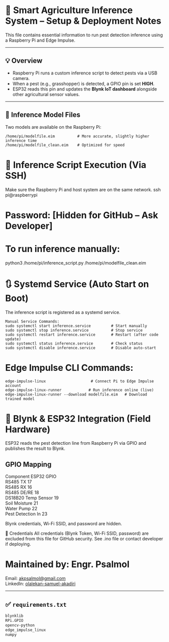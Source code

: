 # 🧠 Smart Agriculture Inference System – Setup & Deployment Notes

This file contains essential information to run pest detection inference using a Raspberry Pi and Edge Impulse.

---

## 💡 Overview

- Raspberry Pi runs a custom inference script to detect pests via a USB camera.
- When a pest (e.g., grasshopper) is detected, a GPIO pin is set **HIGH**.
- ESP32 reads this pin and updates the **Blynk IoT dashboard** alongside other agricultural sensor values.

---

## 🔁 Inference Model Files

Two models are available on the Raspberry Pi:

```
/home/pi/modelfile.eim          # More accurate, slightly higher inference time
/home/pi/modelfile_clean.eim    # Optimized for speed
```
# 🚀 Inference Script Execution (Via SSH)
Make sure the Raspberry Pi and host system are on the same network.
ssh pi@raspberrypi
# Password: [Hidden for GitHub – Ask Developer]

# To run inference manually:
python3 /home/pi/inference_script.py /home/pi/modelfile_clean.eim

# 🔃 Systemd Service (Auto Start on Boot)
The inference script is registered as a systemd service.
```
Manual Service Commands:
sudo systemctl start inference.service         # Start manually
sudo systemctl stop inference.service          # Stop service
sudo systemctl restart inference.service       # Restart (after code update)
sudo systemctl status inference.service        # Check status
sudo systemctl disable inference.service       # Disable auto-start
```
# Edge Impulse CLI Commands:
```
edge-impulse-linux                    # Connect Pi to Edge Impulse account
edge-impulse-linux-runner            # Run inference online (live)
edge-impulse-linux-runner --download modelfile.eim   # Download trained model
```
# 📡 Blynk & ESP32 Integration (Field Hardware)
ESP32 reads the pest detection line from Raspberry Pi via GPIO and publishes the result to Blynk.

## GPIO Mapping
Component	ESP32 GPIO  
RS485 TX	17  
RS485 RX	16  
RS485 DE/RE	18  
DS18B20 Temp Sensor	19  
Soil Moisture	21  
Water Pump	22  
Pest Detection In	23  

Blynk credentials, Wi-Fi SSID, and password are hidden.

🔐 Credentials
All credentials (Blynk Token, Wi-Fi SSID, password) are excluded from this file for GitHub security. See .ino file or contact developer if deploying.

# Maintained by: Engr. Psalmol
Email: akpsalmol@gmail.com  
LinkedIn: [olalekan-samuel-akadiri](https://www.linkedin.com/in/olalekan-samuel-akadiri-9b43a91b3/)


---

## ✅ `requirements.txt`

```txt
blynklib
RPi.GPIO
opencv-python
edge_impulse_linux
numpy

